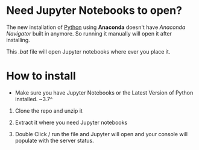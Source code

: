 # Need Jupyter Notebooks to open?
The new installation of [Python](https://www.anaconda.com/distribution/#download-section) using **Anaconda** doesn't have *Anaconda Navigator* built in anymore. So running it manually will open it after installing.

This *.bat* file will open Jupyter notebooks where ever you place it.

# How to install

- Make sure you have Jupyter Notebooks or the Latest Version of Python installed. ~3.7^

1. Clone the repo and unzip it 

2. Extract it where you need Jupyter notebooks

3. Double Click / run the file and Jupyter will open and your console will populate with the server status.
